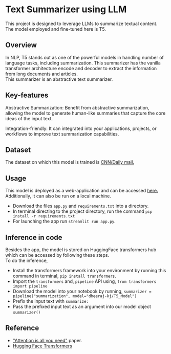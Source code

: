# Text Summarizer using LLM
This project is designed to leverage LLMs to summarize textual content. <br>
The model employed and fine-tuned here is T5.

## Overview
In NLP, T5 stands out as one of the powerful models in handling number of language tasks, including summarization. This summarizer has the vanilla transformer architecture encode and decoder to extract the information from long documents and articles. <br>
This summarizer is an abstractive text summarizer. 

## Key-features
Abstractive Summarization: Benefit from abstractive summarization, allowing the model to generate human-like summaries that capture the core ideas of the input text.

Integration-friendly: It can integrated into your applications, projects, or workflows to improve text summarization capabilities. 

## Dataset
The dataset on which this model is trained is [CNN/Daily mail.](https://paperswithcode.com/dataset/cnn-daily-mail-1)

## Usage 
This model is deployed as a web-application and can be accessed [here.](https://summar-ease.streamlit.app/)
Additionally, it can also be run on a local machine.
- Download the files ``app.py`` and `requirements.txt` into a directory.
- In terminal directing to the project directory, run the command `pip install -r requirements.txt`  
- For launching the app run `streamlit run app.py`.

## Inference in code
Besides the app, the model is stored on HuggingFace transformers hub which can be accessed by following these steps. <br>
To do the inference, 
- Install the transformers framework into your environment by running this command in terminal, `pip install transformers`.
- Import the `transformers` and, `pipeline` API using, `from transformers import pipeline`
- Download the model into your notebook by running,  `summarizer = pipeline("summarization", model="dheeraj-kj/T5_Model")` 
- Prefix the input text with `summarize:` 
- Pass the prefixed input text as an argument into our model object `summarizer()`

## Reference
- ["Attention is all you need"](https://arxiv.org/abs/1706.03762) paper.
- [Hugging Face Transformers](huggingface.co) 
